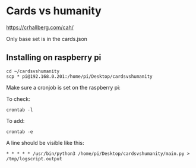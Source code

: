 # Cards vs humanity

https://crhallberg.com/cah/

Only base set is in the cards.json

## Installing on raspberry pi

    cd ~/cardsvshumanity
    scp * pi@192.168.0.201:/home/pi/Desktop/cardsvshumanity

Make sure a cronjob is set on the raspberry pi:

To check:

    crontab -l

To add:

    crontab -e

A line should be visible like this:

    * * * * * /usr/bin/python3 /home/pi/Desktop/cardsvshumanity/main.py > /tmp/logscript.output